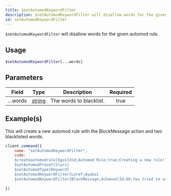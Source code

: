 ```yaml
---
title: $setAutomodKeywordFilter
description: $setAutomodKeywordFilter will disallow words for the given automod rule.
id: setAutomodKeywordFilter
---
```


`$setAutomodKeywordFilter` will disallow words for the given automod rule.

## Usage

```php
$setAutomodKeywordFilter[...words]
```

## Parameters

| Field    | Type                                                                                              | Description             | Required |
| -------- | ------------------------------------------------------------------------------------------------- | ----------------------- | :------: |
| ...words | [string](https://developer.mozilla.org/en-US/docs/Web/JavaScript/Reference/Global_Objects/String) | The words to blacklist. |   true   |

## Example(s)

This will create a new automod rule with the BlockMessage action and two blacklisted words.

```javascript
client.command({
    name: "setAutomodKeywordFilter",
    code: `
    $createautomodrule[$guildid;Automod Rule;true;Creating a new rule!]
    $setAutomodPreset[Slurs]
    $setAutomodType[Keyword]
    $setAutomodKeywordFilter[Leref;Ayaka]
    $setAutomodKeywordFilter[BlockMessage;$channelId;60;You tried to say slurs, you got blocked!]  
    `
})